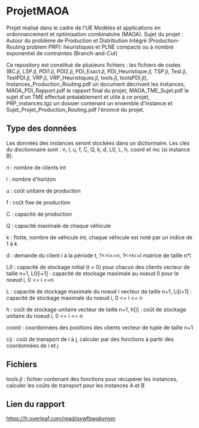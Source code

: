 # ProjetMAOA

Projet réalisé dans le cadre de l'UE Modèles et applications en ordonnancement et optimisation combinatoire (MAOA).
Sujet du projet : Autour du problème de Production et Distribution Intégré (Production-Routing problem PRP): heuristiques et PLNE compacts ou à nombre exponentiel de contraintes (Branch-and-Cut)

Ce repository est constitué de plusieurs fichiers : les fichiers de codes (BC.jl, LSP.jl, PDI1.jl, PDI2.jl, PDI_Exact.jl, PDI_Heuristique.jl, TSP.jl, Test.jl, TestPDI.jl, VRP.jl, VRP_Heuristiques.jl, tools.jl, toolsPDI.jl), Instances_Production_Routing.pdf un document décrivant les instances, MAOA_PDI_Rapport.pdf le rapport final du projet, MAOA_TME_Sujet.pdf le sujet d'un TME effectué préalablement et utile à ce projet, PRP_instances.tgz un dossier contenant un ensemble d'instance et Sujet_Projet_Production_Routing.pdf l'énoncé du projet.

## Type des données

Les données des instances seront stockées dans un dictionnaire. Les clés du disctionnaire sont : n, l, u, f, C, Q, k, d, L0, L, h, coord et mc (si instance B).

n : nombre de clients
    int

l : nombre d'horizon

u : coût unitaire de production

f : coût fixe de production

C : capacité de production

Q : capacité maximale de chaque véhicule

k : flotte, nombre de véhicule
    int, chaque véhicule est noté par un indice de 1 à k

d : demande du client i à la période t, 1<=i<=n, 1<=t<=l
    matrice de taille n*l

L0 : capacité de stockage initial (t = 0) pour chacun des clients
     vecteur de taille n+1, L0[i+1] : capacité de stockage maximale au noeud 0 pour le noeud i, 0 <= i <=n
     
L : capacité de stockage maximale du noeud i
     vecteur de taille n+1, Li[i+1] : capacité de stockage maximale du noeud i, 0 <= i <= n
     
h : coût de stockage unitaire
    vecteur de taille n+1, h[i] : coût de stockage unitaire du noeud i,  0 <= i <= n
    
coord : coordonnées des positions des clients
        vecteur de tuple de taille n+1

cij : coût de transport de i à j, calculer par des fonctions à partir des coordonnées de i et j
    
## Fichiers 

tools.jl : fichier contenant des fonctions pour récupérer les instances, calculer les coûts de transport pour les instances A et B


## Lien du rapport
https://fr.overleaf.com/read/pxwfbwqkvnym 
